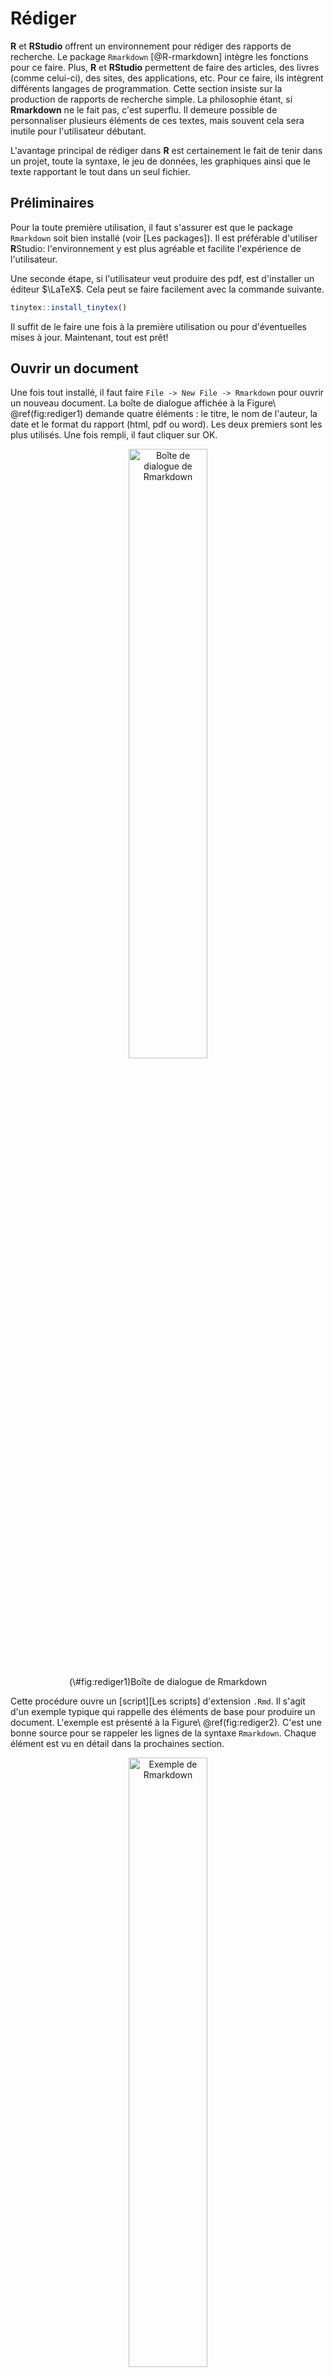 # Rédiger

**R** et **RStudio** offrent un environnement pour rédiger des rapports de recherche. Le package `Rmarkdown` [@R-rmarkdown] intègre les fonctions pour ce faire. Plus, **R** et **RStudio** permettent de faire des articles, des livres (comme celui-ci), des sites, des applications, etc. Pour ce faire, ils intègrent différents langages de programmation. Cette section insiste sur la production de rapports de recherche simple. La philosophie étant, si **Rmarkdown** ne le fait pas,  c'est superflu. Il demeure possible de personnaliser plusieurs éléments de ces textes, mais souvent cela sera inutile pour l'utilisateur débutant.

L'avantage principal de rédiger dans **R** est certainement le fait de tenir dans un projet, toute la syntaxe, le jeu de données, les graphiques ainsi que le texte rapportant le tout dans un seul fichier. 


## Préliminaires

Pour la toute première utilisation, il faut s'assurer est que le package `Rmarkdown` soit bien installé (voir [Les packages]). Il est préférable d'utiliser **R**Studio: l'environnement y est plus agréable et facilite l'expérience de l'utilisateur. 

Une seconde étape, si l'utilisateur veut produire des pdf, est d'installer un éditeur $\LaTeX$. Cela peut se faire facilement avec la commande suivante.


```r
tinytex::install_tinytex()
```


Il suffit de le faire une fois à la première utilisation ou pour d'éventuelles mises à jour. Maintenant, tout est prêt!

## Ouvrir un document

Une fois tout installé, il faut faire `File -> New File -> Rmarkdown` pour ouvrir un nouveau document. La boîte de dialogue affichée à la Figure\ \@ref(fig:rediger1) demande quatre éléments : le titre, le nom de l'auteur, la date et le format du rapport (html, pdf ou word). Les deux premiers sont les plus utilisés. Une fois rempli, il faut cliquer sur OK.

<div class="figure" style="text-align: center">
<img src="image/rediger1.PNG" alt="Boîte de dialogue de Rmarkdown" width="50%" height="50%" />
<p class="caption">(\#fig:rediger1)Boîte de dialogue de Rmarkdown</p>
</div>

Cette procédure ouvre un [script][Les scripts] d'extension `.Rmd`. Il s'agit d'un exemple typique qui rappelle des éléments de base pour produire un document. L'exemple est présenté à la Figure\ \@ref(fig:rediger2). C'est une bonne source pour se rappeler les lignes de la syntaxe `Rmarkdown`. Chaque élément est vu en détail dans la prochaines section.

<div class="figure" style="text-align: center">
<img src="image/rediger2.PNG" alt="Exemple de Rmarkdown" width="50%" height="50%" />
<p class="caption">(\#fig:rediger2)Exemple de Rmarkdown</p>
</div>

Il est possible de voir immédiatement le résultat final de ce script en cliquant sur `Knit` (*tricoter*) au milieu en haut (le symbole de pelote de laine avec une aiguille). À chaque que l'utilisateur désirer produire le rapport, il faudra le *tricoter en cliquant sur cet icône.

## Les éléments importants

### L'entête

L'entête est la zone qui conserve les éléments du texte, permet la personnalisation et l'ajout de composante, le cas échéant. Cet espace se nomme YAML pour *Yet Another Markdown Language*. Pour l'instant, les renseignements initiaux s'y retrouvent (titre, nom, date et format). 

<div class="figure" style="text-align: center">
<img src="image/entete.PNG" alt="Entête ou YAML" width="50%" height="50%" />
<p class="caption">(\#fig:entete)Entête ou YAML</p>
</div>

### Les niveaux de titre

Pour les titres de section, les `#` permette d'indiquer qu'il s'agit effectivement d'un titre et leur nombre permette d'indiquer leur niveau, comme `#` est de niveau\ 1, `##` est de niveau\ 2, `###` est le niveau\ 3, etc. Dans l'exemple, il y a deux titres de sections de niveau\ 2.

### Les chunks

Comme le texte est rédiger dans **R**, il sera utile d'employer du code de ce langage dans le rapport. Ainsi, les rapports servent à jumeler, textes, analyses et graphiques. Pour déterminer le texte du code à lire, la syntaxe à rouler est inscrite dans un **chunk** (morceau en français). Les chunks sont délimités par trois accents graves (*backticks* en anglais), puis un accolade indiquant le langage utilisé dans le chunk (`r` en général), et se termine par trois autre accents grave. La Figure\ \@ref(fig:chunk1) montre un chunk.

<div class="figure" style="text-align: center">
<img src="image/chunk1.PNG" alt="Un chunk" width="50%" height="50%" />
<p class="caption">(\#fig:chunk1)Un chunk</p>
</div>

Pour accélérer l'écriture au clavier, il est possible de faire **Ctrl + Alt + I** (pour Windows) ou  **Option + Cmd + I** (pour Mac) pour ouvrir un *chunk* complet automatiquement. C'est beaucoup plus efficace que de le taper caractère par caractère.

Le code peut être présenté avec `echo = TRUE` (par défaut) ou caché `echo = FALSE` au besoin.

Le code est automatiquement exécuté. S'il y a un chunk, le code est roulé. Cela se modifie avec `eval = TRUE` (par défaut) pour exécuter le code ou ne pas exécuter le code `echo = FALSE`. Il va sans dire que s'il y a une erreur de code dans un chunk, **R** ne produira pas le rapport.

Ces arguments `echo`  et `eval` doivent être spécifier dans les accolades du chunk. Il est possible de combiner les deux selon les besoins.

### Les figures

Pour inclure une figure, il faut la programmer dans un chunk. Dans l'exemple, le graphique du jeu de `pressure` est présenté avec `plot(pressure)` dans un chunk, voir la Figure\ \@ref(fig:rediger3). Noter dans les accolades la présence de `echo=FALSE` qui, au moment de produire l'image, n'affichera pas le code source dans le document final (le chunk n'est pas rapporté). Seule la figure est affichée.

<div class="figure">
<img src="image/rediger3.PNG" alt="Ajouter une figure" width="50%" height="50%" />
<p class="caption">(\#fig:rediger3)Ajouter une figure</p>
</div>

Une autre option est utile pour les figure est de leur ajouter une légende (*caption* en anglais). Pour ce faire, il faut ajouter dans les accolades du chunk l'argument `fig.cap = 'Légende de la figure'`.

Un souci qui arrive à l'occasion est la taille des figures dans le document final. Il est possible de contrôler la taille avec les arguments `out.height="50%"` et `out.width="50%"` (en changeant le `50%` par le pourcentage désiré) dans les accolades du chunk.

### Les images externes

Pour ajouter une image, il est possible de l'ajouter simplement avec la syntaxe suivante dans un chunk. Comme [les figures], il possible de leur donner une légende et de gérer leur taille.


```r
knitr::include_graphics("chemin_vers_l_image/image.extension")
```

### Les tableaux

Pour ajouter un tableau, il est possible de passer par la fonction `kable()` de `knitr`. Le premier argument est le tableau à présenter. Dans cet exemple, il s'agit des six premières lignes (avec la fonction `head()`) du jeu de données `cars`. Les autres options sont pour la présentation. L'argument `caption = ` spécifie le titre, l'argument `align = ` permet de centrer (avec `"c"`) les éléments dans les cellules et `booktabs = TRUE` retire la majorité du grillage du tableau.

Il importe pour chaque tableau de s'assurer que la variable contient le `data.frame` ou la `matrix` disposé tel que l'utilisateur le souhaite (voir [Concaténer] pour créer ces objets).


```r
knitr::kable(head(cars), 
             caption = "Titre du tableau", 
             align = "c", 
             booktabs = TRUE)
```

<table>
<caption>(\#tab:unnamed-chunk-2)Titre du tableau</caption>
 <thead>
  <tr>
   <th style="text-align:center;"> speed </th>
   <th style="text-align:center;"> dist </th>
  </tr>
 </thead>
<tbody>
  <tr>
   <td style="text-align:center;"> 4 </td>
   <td style="text-align:center;"> 2 </td>
  </tr>
  <tr>
   <td style="text-align:center;"> 4 </td>
   <td style="text-align:center;"> 10 </td>
  </tr>
  <tr>
   <td style="text-align:center;"> 7 </td>
   <td style="text-align:center;"> 4 </td>
  </tr>
  <tr>
   <td style="text-align:center;"> 7 </td>
   <td style="text-align:center;"> 22 </td>
  </tr>
  <tr>
   <td style="text-align:center;"> 8 </td>
   <td style="text-align:center;"> 16 </td>
  </tr>
  <tr>
   <td style="text-align:center;"> 9 </td>
   <td style="text-align:center;"> 10 </td>
  </tr>
</tbody>
</table>



### Les équations

Il arrive qu'il soit nécessaire d'ajouter des équations dans un rapport. Pour ce faire, **R** utilise latex, un très puissant langage de programmation pour la rédaction de texte. Toute équation commence et termine avec le signe de dollars \$. Par exemple, l'équation $2+2=4$ s'écrit `$2+2=4$`. Il est possible d'ajouter des exposants avec `^` ou des indices avec `_`. Les lettres grecques s'écrivent avec une barre oblique, par exemple, $\beta$, s'écrit `$\beta$` ou la variance $\sigma^2$, s'écrit `$\sigma^2$`. 

S'il faut utiliser les vrais symboles, par exemple \$ et \%, alors il faut ajouter un `\` devant, comme `\$` ou `\%`. Également, l'utilisation de la barre oblique devant un espace permet de créer un espace insécable.

### Référer à des variables de **R** dans le texte

Pour référer à des variables de l'environnement du rapport, il est possible d'appeler ces valeurs des accents graves. Voici un exemple.

```r
moyenne <- 10
```
Pour rapporter la variable `moyenne` dans le texte, il faut recourir à   `` `r moyenne` ``, c'est-à-dire un accent grave, l'appel à `r` pour indiquer que la suite est du code **R**, le nom de la variable et un autre accent grave pour indiquer la fin.  Ainsi,  `` `r moyenne` `` produit le contenu de 10.

### Formater du texte

Plutôt que d'utiliser des onglets et des options pour modifier le texte, il faut utiliser la syntaxe `Markdown` (un langage de programmation de texte) pour altérer le texte. Ainsi, entourer un ou des mots avec une étoile de chaque côté met le texte en italique, comme ceci : `*italique*` donne *italique*; deux étoiles mettent en gras, `**gras**` donne **gras**, pour ajouter des éléments de code, il faut entourer le mot d'accent grave,  `` `code` `` donne `code`. Pour souligner il faut passer par du latex pour les pdf, avec `\underline{souligné}`, ou par `<u>souligné</u>` en html, ce qui donne <u>souligné</u>.

### Ajouter un hyperlien

Pour ajouter un hyperlien, il faut l'écrire entre crochet avec le préfixe `http://`, comme : `<http://mqr.teluq.ca>`, ce qui donne <http://mqr.teluq.ca>. Si l'utilisateur préfère cacher le lien sous un mot ou une phrase comme ceci : [ce livre](http://mqr.teluq.ca), il doit écrire : `[ce livre](http://mqr.teluq.ca)`.

### Les commentaires dans le texte

Un commentaire dans le texte permet de délimiter une section de texte qui ne sera par exécuté lorsque le texte sera rendu. Cela permet de retirer du texte ou du code qui n'est pas présentement utile tout en le conservant dans le fichier.

Pour commenter dans un fichier `.Rmd`, il faut entourer le texte de `<!---` et `--->`, comme ceci `<!-- Commentaires -->`. Pour être plus efficace, plutôt que d'écrire tout au long, il est possible de sélectionner le texte puis **Ctrl + Shift + C**, ce qui commentera tout le texte sélectionné.

## Pour aller plus loin

Cette section n'est qu'un survol des possibilités. Pour aller plus loin, il y a de la documentation sur le web pouvant aider à maîtriser la création d'équation, des spécifier sur la gestion des figures, ou les façons de formater les figures. Et comme c'est la communauté de **R** qui crée le contenu, il y a plus d'une bonne manière de faire la même chose.


# Exercices {#exercice-rudiments .unnumbered}

1. Quel est le résultat de `mean <- c(1, 2, 3)`? Pourquoi?

2. Quelle est la différence entre `# Caractère` et `"Caractère"`?

3. Créer un vecteur contenant les valeurs $4, 10, 32$. Calculer la moyenne et l'écart type de ce vecteur.

4. Créer un vecteur contenant les valeurs de $4$ à $11$. Sélectionner la deuxième valeur de ce vecteur, puis additionner 100 à cette valeur et remplacer la dans le vecteur.

5. Générer 10 valeurs aléatoires distribuées normalement avec une moyenne de 50 et un écart type de 4. Calculer la moyenne, la médiane et la variance.

6. Créer un jeu de données contenant quatre sujets avec, pour chacun, leur nom de famille, leur âge et un score d'appréciation tiré d'une distribution uniforme allant de 0 à 100.

7. Rédiger une fonction calculant l'hypoténuse d'un triangle rectangle. Rappel: le théorème de Pythagore est $c^2=a^2+b^2$.

8. Rédiger une fonction calculant un score-$z$ pour une variable. Rappel: un score-$z$, correspond à $z=\frac{x-\mu}{\sigma}$.

9. Rédiger une fonction calculant la médiane d'une variable (ne recopiez pas celle de ce livre).

10. Rédiger une fonction qui pivote une liste de $k$ éléments par $n$. Par exemple, une liste de six ($k=6$ comme $[1,2,3,4,5,6]$) pivoté de deux ($n=2$) devient ($[3,4,5,6,1,2]$).

11. Rédiger une fonction pour générer une séquence de Fibonacci (chaque nombre est la somme des deux précédents) jusqu'à une certaine valeur, soit $1, 1, 2, 3, 5, 8,...$. (Question difficile)

